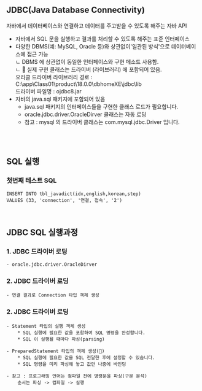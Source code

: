 ## JDBC(Java Database Connectivity)
자바에서 데이터베이스와 연결하고 데이터를 주고받을 수 있도록 해주는 자바 API

* 자바에서 SQL 문을 실행하고 결과를 처리할 수 있도록 해주는 표준 인터페이스
* 다양한 DBMS(예: MySQL, Oracle 등)와 상관없이'일관된 방식'으로 데이터베이스에 접근 가능<br/>
     ㄴ DBMS 에 상관없이 동일한 인터페이스와 구현 메소드 사용함.<br/>
     ㄴ 🌟 실제 구현 클래스는 드라이버 (라이브러리) 에 포함되어 있음.<br/>
     오라클 드라이버 라이브러리 경로 : C:\app\Class01\product\18.0.0\dbhomeXE\jdbc\lib<br/>
            드라이버 파일명 : ojdbc8.jar
* 자바의 java.sql 패키지에 포함되어 있음
    * java.sql 패키지의 인터페이스들을 구현한 클래스 로드가 필요합니다.
    * oracle.jdbc.driver.OracleDirver 클래스는 자동 로딩
    * 참고 : mysql 의 드라이버 클래스는 com.mysql.jdbc.Driver 입니다.
 <br/>
 <br/>

## SQL 실행
### 첫번째 테스트 SQL

```
INSERT INTO tbl_javadict(idx,english,korean,step)
VALUES (33, 'connection', '연결, 접속', '2')
```
 <br/>

## JDBC SQL 실행과정
### 1. JDBC 드라이버 로딩
    - oracle.jdbc.driver.OracleDirver

### 2. JDBC 드라이버 로딩
    - 연결 결과로 Connection 타입 객체 생성

### 2. JDBC 드라이버 로딩
    - Statement 타입의 실행 객체 생성
        * SQL 실행에 필요한 값을 포함하여 SQL 명령을 완성합니다.
        * SQL 이 실행될 때마다 파싱(parsing)

    - PreparedStatement 타입의 객체 생성(🌟)
        * SQL 실행에 필요한 값을 SQL 전달한 후에 설정할 수 있습니다.
        * SQL 명령을 미리 파싱해 놓고 값만 나중에 바인딩

    - 참고 : 프로그래밍 언어는 컴파일 전에 명령문을 파싱(구분 분석)
        순서는 파싱 -> 컴파일 -> 실행

